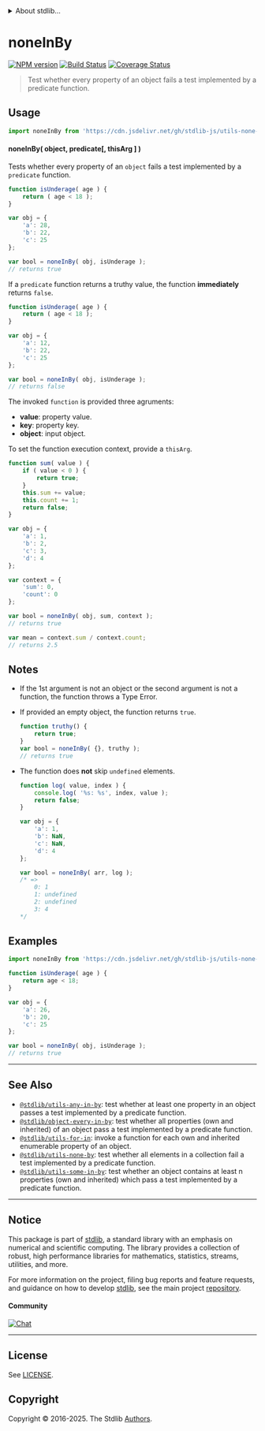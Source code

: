 <!--

@license Apache-2.0

Copyright (c) 2024 The Stdlib Authors.

Licensed under the Apache License, Version 2.0 (the "License");
you may not use this file except in compliance with the License.
You may obtain a copy of the License at

   http://www.apache.org/licenses/LICENSE-2.0

Unless required by applicable law or agreed to in writing, software
distributed under the License is distributed on an "AS IS" BASIS,
WITHOUT WARRANTIES OR CONDITIONS OF ANY KIND, either express or implied.
See the License for the specific language governing permissions and
limitations under the License.

-->


<details>
  <summary>
    About stdlib...
  </summary>
  <p>We believe in a future in which the web is a preferred environment for numerical computation. To help realize this future, we've built stdlib. stdlib is a standard library, with an emphasis on numerical and scientific computation, written in JavaScript (and C) for execution in browsers and in Node.js.</p>
  <p>The library is fully decomposable, being architected in such a way that you can swap out and mix and match APIs and functionality to cater to your exact preferences and use cases.</p>
  <p>When you use stdlib, you can be absolutely certain that you are using the most thorough, rigorous, well-written, studied, documented, tested, measured, and high-quality code out there.</p>
  <p>To join us in bringing numerical computing to the web, get started by checking us out on <a href="https://github.com/stdlib-js/stdlib">GitHub</a>, and please consider <a href="https://opencollective.com/stdlib">financially supporting stdlib</a>. We greatly appreciate your continued support!</p>
</details>

# noneInBy

[![NPM version][npm-image]][npm-url] [![Build Status][test-image]][test-url] [![Coverage Status][coverage-image]][coverage-url] <!-- [![dependencies][dependencies-image]][dependencies-url] -->

> Test whether every property of an object fails a test implemented by a predicate function.

<!-- Section to include introductory text. Make sure to keep an empty line after the intro `section` element and another before the `/section` close. -->

<section class="intro">

</section>

<!-- /.intro -->

<!-- Package usage documentation. -->



<section class="usage">

## Usage

```javascript
import noneInBy from 'https://cdn.jsdelivr.net/gh/stdlib-js/utils-none-in-by@deno/mod.js';
```

#### noneInBy( object, predicate\[, thisArg ] )

Tests whether every property of an `object` fails a test implemented by a `predicate` function.

```javascript
function isUnderage( age ) {
    return ( age < 18 );
}

var obj = {
    'a': 28,
    'b': 22,
    'c': 25
};

var bool = noneInBy( obj, isUnderage );
// returns true
```

If a `predicate` function returns a truthy value, the function **immediately** returns `false`.

```javascript
function isUnderage( age ) {
    return ( age < 18 );
}

var obj = {
    'a': 12,
    'b': 22,
    'c': 25
};

var bool = noneInBy( obj, isUnderage );
// returns false
```

The invoked `function` is provided three agruments:

-   **value**: property value.
-   **key**: property key.
-   **object**: input object.

To set the function execution context, provide a `thisArg`.

```javascript
function sum( value ) {
    if ( value < 0 ) {
        return true;
    }
    this.sum += value;
    this.count += 1;
    return false;
}

var obj = {
    'a': 1,
    'b': 2,
    'c': 3,
    'd': 4
};

var context = {
    'sum': 0,
    'count': 0
};

var bool = noneInBy( obj, sum, context );
// returns true

var mean = context.sum / context.count;
// returns 2.5
```

</section>

<!-- /.usage -->

<!-- Package usage notes. Make sure to keep an empty line after the `section` element and another before the `/section` close. -->

<section class="notes">

## Notes

-   If the 1st argument is not an object or the second argument is not a function, the
    function throws a Type Error.

-   If provided an empty object, the function returns `true`.

    ```javascript
    function truthy() {
        return true;
    }
    var bool = noneInBy( {}, truthy );
    // returns true
    ```

-   The function does **not** skip `undefined` elements.

    <!-- eslint-disable no-sparse-arrays, stdlib/doctest-marker -->

    ```javascript
    function log( value, index ) {
        console.log( '%s: %s', index, value );
        return false;
    }

    var obj = {
        'a': 1,
        'b': NaN,
        'c': NaN,
        'd': 4
    };

    var bool = noneInBy( arr, log );
    /* =>
        0: 1
        1: undefined
        2: undefined
        3: 4
    */
    ```

</section>

<!-- /.notes -->

<!-- Package usage examples. -->

<section class="examples">

## Examples

<!-- eslint no-undef: "error" -->

```javascript
import noneInBy from 'https://cdn.jsdelivr.net/gh/stdlib-js/utils-none-in-by@deno/mod.js';

function isUnderage( age ) {
    return age < 18;
}

var obj = {
    'a': 26,
    'b': 20,
    'c': 25
};

var bool = noneInBy( obj, isUnderage );
// returns true
```

</section>

<!-- /.examples -->

<!-- Section to include cited references. If references are included, add a horizontal rule *before* the section. Make sure to keep an empty line after the `section` element and another before the `/section` close. -->

<section class="references">

</section>

<!-- /.references -->

<!-- Section for related `stdlib` packages. Do not manually edit this section, as it is automatically populated. -->

<section class="related">

* * *

## See Also

-   <span class="package-name">[`@stdlib/utils-any-in-by`][@stdlib/utils/any-in-by]</span><span class="delimiter">: </span><span class="description">test whether at least one property in an object passes a test implemented by a predicate function.</span>
-   <span class="package-name">[`@stdlib/object-every-in-by`][@stdlib/object/every-in-by]</span><span class="delimiter">: </span><span class="description">test whether all properties (own and inherited) of an object pass a test implemented by a predicate function.</span>
-   <span class="package-name">[`@stdlib/utils-for-in`][@stdlib/utils/for-in]</span><span class="delimiter">: </span><span class="description">invoke a function for each own and inherited enumerable property of an object.</span>
-   <span class="package-name">[`@stdlib/utils-none-by`][@stdlib/utils/none-by]</span><span class="delimiter">: </span><span class="description">test whether all elements in a collection fail a test implemented by a predicate function.</span>
-   <span class="package-name">[`@stdlib/utils-some-in-by`][@stdlib/utils/some-in-by]</span><span class="delimiter">: </span><span class="description">test whether an object contains at least n properties (own and inherited) which pass a test implemented by a predicate function.</span>

</section>

<!-- /.related -->

<!-- Section for all links. Make sure to keep an empty line after the `section` element and another before the `/section` close. -->


<section class="main-repo" >

* * *

## Notice

This package is part of [stdlib][stdlib], a standard library with an emphasis on numerical and scientific computing. The library provides a collection of robust, high performance libraries for mathematics, statistics, streams, utilities, and more.

For more information on the project, filing bug reports and feature requests, and guidance on how to develop [stdlib][stdlib], see the main project [repository][stdlib].

#### Community

[![Chat][chat-image]][chat-url]

---

## License

See [LICENSE][stdlib-license].


## Copyright

Copyright &copy; 2016-2025. The Stdlib [Authors][stdlib-authors].

</section>

<!-- /.stdlib -->

<!-- Section for all links. Make sure to keep an empty line after the `section` element and another before the `/section` close. -->

<section class="links">

[npm-image]: http://img.shields.io/npm/v/@stdlib/utils-none-in-by.svg
[npm-url]: https://npmjs.org/package/@stdlib/utils-none-in-by

[test-image]: https://github.com/stdlib-js/utils-none-in-by/actions/workflows/test.yml/badge.svg?branch=main
[test-url]: https://github.com/stdlib-js/utils-none-in-by/actions/workflows/test.yml?query=branch:main

[coverage-image]: https://img.shields.io/codecov/c/github/stdlib-js/utils-none-in-by/main.svg
[coverage-url]: https://codecov.io/github/stdlib-js/utils-none-in-by?branch=main

<!--

[dependencies-image]: https://img.shields.io/david/stdlib-js/utils-none-in-by.svg
[dependencies-url]: https://david-dm.org/stdlib-js/utils-none-in-by/main

-->

[chat-image]: https://img.shields.io/gitter/room/stdlib-js/stdlib.svg
[chat-url]: https://app.gitter.im/#/room/#stdlib-js_stdlib:gitter.im

[stdlib]: https://github.com/stdlib-js/stdlib

[stdlib-authors]: https://github.com/stdlib-js/stdlib/graphs/contributors

[umd]: https://github.com/umdjs/umd
[es-module]: https://developer.mozilla.org/en-US/docs/Web/JavaScript/Guide/Modules

[deno-url]: https://github.com/stdlib-js/utils-none-in-by/tree/deno
[deno-readme]: https://github.com/stdlib-js/utils-none-in-by/blob/deno/README.md
[umd-url]: https://github.com/stdlib-js/utils-none-in-by/tree/umd
[umd-readme]: https://github.com/stdlib-js/utils-none-in-by/blob/umd/README.md
[esm-url]: https://github.com/stdlib-js/utils-none-in-by/tree/esm
[esm-readme]: https://github.com/stdlib-js/utils-none-in-by/blob/esm/README.md
[branches-url]: https://github.com/stdlib-js/utils-none-in-by/blob/main/branches.md

[stdlib-license]: https://raw.githubusercontent.com/stdlib-js/utils-none-in-by/main/LICENSE

<!-- <related-links> -->

[@stdlib/utils/any-in-by]: https://github.com/stdlib-js/utils-any-in-by/tree/deno

[@stdlib/object/every-in-by]: https://github.com/stdlib-js/object-every-in-by/tree/deno

[@stdlib/utils/for-in]: https://github.com/stdlib-js/utils-for-in/tree/deno

[@stdlib/utils/none-by]: https://github.com/stdlib-js/utils-none-by/tree/deno

[@stdlib/utils/some-in-by]: https://github.com/stdlib-js/utils-some-in-by/tree/deno

<!-- </related-links> -->

</section>

<!-- /.links -->
